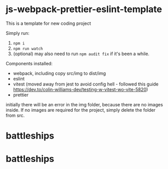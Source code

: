 # js-webpack-prettier-eslint-template

This is a template for new coding project

Simply run:

1. `npm i`
2. `npm run watch`
3. (optional) may also need to run `npm audit fix` if it's been a while.

Components installed:

- webpack, including copy src/img to dist/img
- eslint
- vitest (moved away from jest to avoid config hell - followed this guide https://dev.to/colin-williams-dev/testing-w-vitest-wo-vite-5820)
- prettier

initially there will be an error in the img folder, because there are no images inside. If no images are required for the project, simply delete the folder from src.
# battleships
# battleships
